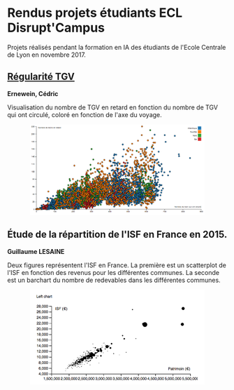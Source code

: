 # Rendus projets étudiants ECL Disrupt'Campus

Projets réalisés pendant la formation en IA des étudiants de l'Ecole Centrale de Lyon en novembre 2017.

## [Régularité TGV](https://cernewein.github.io/project-data-viz-tgv/)

**Ernewein, Cédric**

Visualisation du nombre de TGV en retard en fonction du nombre de TGV qui ont circulé, coloré en fonction de l'axe du voyage.

<p align="center">
  <img src="img/RegTGV.png" style="width: 400px;">
</p>

## Étude de la répartition de l'ISF en France en 2015.

**Guillaume LESAINE**

Deux figures représentent l'ISF en France. La première est un scatterplot de l'ISF en fonction des revenus pour les différentes communes. La seconde est un barchart du nombre de redevables dans les différentes communes.

<p align="center">
  <img src="img/glesaine_zoom.png" style="width: 400px;">
</p>
